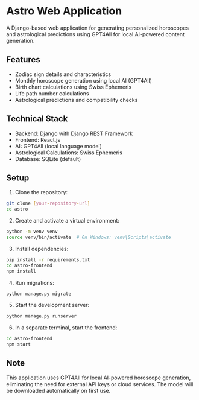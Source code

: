 # Astro Web Application

A Django-based web application for generating personalized horoscopes and astrological predictions using GPT4All for local AI-powered content generation.

## Features

- Zodiac sign details and characteristics
- Monthly horoscope generation using local AI (GPT4All)
- Birth chart calculations using Swiss Ephemeris
- Life path number calculations
- Astrological predictions and compatibility checks

## Technical Stack

- Backend: Django with Django REST Framework
- Frontend: React.js
- AI: GPT4All (local language model)
- Astrological Calculations: Swiss Ephemeris
- Database: SQLite (default)

## Setup

1. Clone the repository:
```bash
git clone [your-repository-url]
cd astro
```

2. Create and activate a virtual environment:
```bash
python -m venv venv
source venv/bin/activate  # On Windows: venv\Scripts\activate
```

3. Install dependencies:
```bash
pip install -r requirements.txt
cd astro-frontend
npm install
```

4. Run migrations:
```bash
python manage.py migrate
```

5. Start the development server:
```bash
python manage.py runserver
```

6. In a separate terminal, start the frontend:
```bash
cd astro-frontend
npm start
```

## Note

This application uses GPT4All for local AI-powered horoscope generation, eliminating the need for external API keys or cloud services. The model will be downloaded automatically on first use.